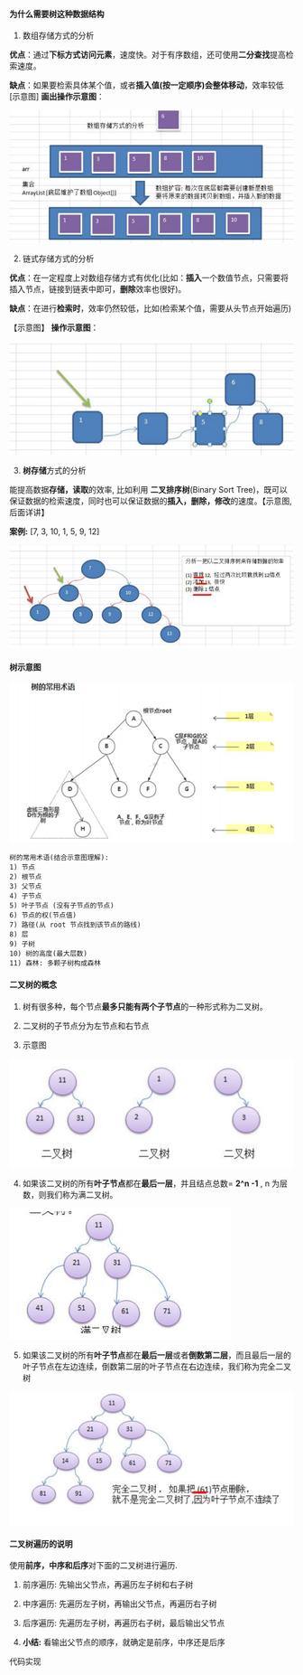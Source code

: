 #### 为什么需要树这种数据结构

1) 数组存储方式的分析 

**优点**：通过**下标方式访问元素**，速度快。对于有序数组，还可使用**二分查找**提高检索速度。 

**缺点**：如果要检索具体某个值，或者**插入值(按一定顺序)会整体移动**，效率较低 [示意图] **画出操作示意图**：

![数组存储示意图](images/数组存储示意图.jpg)

2) 链式存储方式的分析 

**优点**：在一定程度上对数组存储方式有优化(比如：**插入**一个数值节点，只需要将插入节点，链接到链表中即可，**删除**效率也很好)。 

**缺点**：在进行**检索时**，效率仍然较低，比如(检索某个值，需要从头节点开始遍历) 

【示意图】 **操作示意图**：

![链表存储示意图](images/链表存储示意图.jpg)

3) **树存储**方式的分析 

能提高数据**存储，读取**的效率, 比如利用 **二叉排序树**(Binary Sort Tree)，既可以保证数据的检索速度，同时也可以保证数据的**插入，删除，修改**的速度。【示意图,后面详讲】 

**案例:** [7, 3, 10, 1, 5, 9, 12]

![树存储方式](images/树存储方式.jpg)

#### 树示意图

![树示意图](images/树示意图.jpg)

```text
树的常用术语(结合示意图理解): 
1) 节点 
2) 根节点 
3) 父节点 
4) 子节点 
5) 叶子节点 (没有子节点的节点) 
6) 节点的权(节点值) 
7) 路径(从 root 节点找到该节点的路线) 
8) 层 
9) 子树 
10) 树的高度(最大层数) 
11) 森林: 多颗子树构成森林
```

#### 二叉树的概念

1) 树有很多种，每个节点**最多只能有两个子节点**的一种形式称为二叉树。 

2) 二叉树的子节点分为左节点和右节点 

3) 示意图 

![二叉树示意图](images/二叉树示意图.jpg)

4) 如果该二叉树的所有**叶子节点**都在**最后一层**，并且结点总数= **2^n -1** , n 为层数，则我们称为满二叉树。 

![满二叉树](images/满二叉树.jpg)

5) 如果该二叉树的所有**叶子节点**都在**最后一层**或者**倒数第二层**，而且最后一层的叶子节点在左边连续，倒数第二层的叶子节点在右边连续，我们称为完全二叉树

![完全二叉树](images/完全二叉树.jpg)

#### 二叉树遍历的说明 

使用**前序，中序和后序**对下面的二叉树进行遍历.

1) 前序遍历:  先输出父节点，再遍历左子树和右子树 

2) 中序遍历:  先遍历左子树，再输出父节点，再遍历右子树

3) 后序遍历: 先遍历左子树，再遍历右子树，最后输出父节点 

4) **小结:**  看输出父节点的顺序，就确定是前序，中序还是后序

代码实现

```java
```





